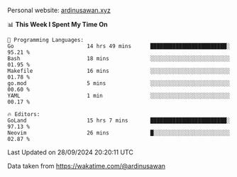 Personal website: [ardinusawan.xyz](https://ardinusawan.xyz)

<!--START_SECTION:waka-->
📊 **This Week I Spent My Time On** 

```text
💬 Programming Languages: 
Go                       14 hrs 49 mins      ████████████████████████░   95.21 % 
Bash                     18 mins             ░░░░░░░░░░░░░░░░░░░░░░░░░   01.95 % 
Makefile                 16 mins             ░░░░░░░░░░░░░░░░░░░░░░░░░   01.78 % 
go.mod                   5 mins              ░░░░░░░░░░░░░░░░░░░░░░░░░   00.60 % 
YAML                     1 min               ░░░░░░░░░░░░░░░░░░░░░░░░░   00.17 % 

🔥 Editors: 
GoLand                   15 hrs 7 mins       ████████████████████████░   97.13 % 
Neovim                   26 mins             █░░░░░░░░░░░░░░░░░░░░░░░░   02.87 % 
```


 Last Updated on 28/09/2024 20:20:11 UTC
<!--END_SECTION:waka-->
Data taken from https://wakatime.com/@ardinusawan
